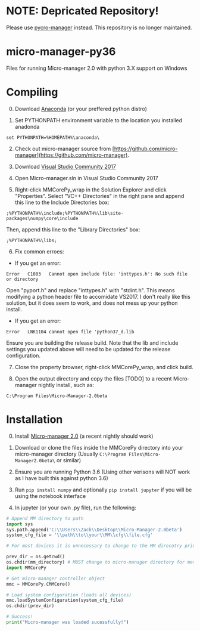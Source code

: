 # NOTE: Depricated Repository!
Please use [pycro-manager](https://github.com/micro-manager/pycro-manager) instead. This repository is no longer maintained.

# micro-manager-py36
Files for running Micro-manager 2.0 with python 3.X support on Windows

# Compiling 
0. Download [Anaconda](https://www.anaconda.com/download/) (or your preffered python distro)

1. Set PYTHONPATH environment variable to the location you installed anadonda

```
set PYTHONPATH=%HOMEPATH%\anaconda\
```

2. Check out micro-manager source from [https://github.com/micro-manager](https://github.com/micro-manager).

3. Download [Visual Studio Community 2017](https://visualstudio.microsoft.com/downloads/)

4. Open Micro-manager.sln in Visual Studio Community 2017

5. Right-click MMCorePy_wrap in the Solution Explorer and click "Properties". Select "VC++ Directories" in the right pane and append this line to the Include Directories box:

```
;%PYTHONPATH%\include;%PYTHONPATH%\lib\site-packages\numpy\core\include
```

Then, append this line to the "Library Directories" box:
```
;%PYTHONPATH%\libs;
```

6. Fix common erroes:
- If you get an error:
```
Error	C1083	Cannot open include file: 'inttypes.h': No such file or directory
```
Open "pyport.h" and replace "inttypes.h" with "stdint.h". This means modifying a python header file to accomidate VS2017. I don't really like this solution, but it does seem to work, and does not mess up your python install.

- If you get an error: 
```
Error	LNK1104	cannot open file 'python37_d.lib
```

Ensure you are building the release build. Note that the lib and include settings you updated above will need to be updated for the release configuration.

7. Close the property browser, right-click MMCorePy_wrap, and click build.

8. Open the output directory and copy the files [TODO] to a recent Micro-manager nightly install, such as:
```
C:\Program Files\Micro-Manager-2.0beta
```

# Installation
0. Install [Micro-manager 2.0](https://micro-manager.org/wiki/Version_2.0) (a recent nightly should work)

1. Download or clone the files inside the MMCorePy directory into your micro-manager directory (Usually ```C:\Program Files\Micro-Manager2.0beta\``` or similar)

2. Ensure you are running Python 3.6 (Using other verisons will NOT work as I have built this against python 3.6)

3. Run ``` pip install numpy ``` and optionally ``` pip install jupyter ``` if you will be using the notebook interface

4. In jupyter (or your own .py file), run the following:

```python
# Append MM directory to path
import sys
sys.path.append('C:\\Users\\Zack\\Desktop\\Micro-Manager-2.0beta')
system_cfg_file = '\\path\\to\\your\\MM\\cfg\\file.cfg'

# For most devices it is unnecessary to change to the MM direcotry prior to importing, but in some cases (such as the pco.de driver), it is required.

prev_dir = os.getcwd()
os.chdir(mm_directory) # MUST change to micro-manager directory for method to work
import MMCorePy

# Get micro-manager controller object
mmc = MMCorePy.CMMCore()

# Load system configuration (loads all devices)
mmc.loadSystemConfiguration(system_cfg_file)
os.chdir(prev_dir)

# Success!
print("Micro-manager was loaded sucessfully!")
```

